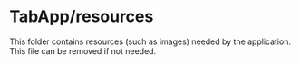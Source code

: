 # TabApp/resources

This folder contains resources (such as images) needed by the application. This file can
be removed if not needed.
